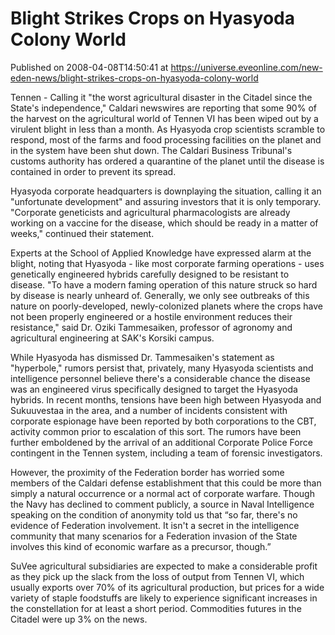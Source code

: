 # Blight Strikes Crops on Hyasyoda Colony World
Published on 2008-04-08T14:50:41 at https://universe.eveonline.com/new-eden-news/blight-strikes-crops-on-hyasyoda-colony-world

Tennen - Calling it "the worst agricultural disaster in the Citadel since the State's independence," Caldari newswires are reporting that some 90% of the harvest on the agricultural world of Tennen VI has been wiped out by a virulent blight in less than a month. As Hyasyoda crop scientists scramble to respond, most of the farms and food processing facilities on the planet and in the system have been shut down. The Caldari Business Tribunal's customs authority has ordered a quarantine of the planet until the disease is contained in order to prevent its spread. 

Hyasyoda corporate headquarters is downplaying the situation, calling it an "unfortunate development" and assuring investors that it is only temporary. "Corporate geneticists and agricultural pharmacologists are already working on a vaccine for the disease, which should be ready in a matter of weeks," continued their statement. 

Experts at the School of Applied Knowledge have expressed alarm at the blight, noting that Hyasyoda - like most corporate farming operations - uses genetically engineered hybrids carefully designed to be resistant to disease. "To have a modern faming operation of this nature struck so hard by disease is nearly unheard of. Generally, we only see outbreaks of this nature on poorly-developed, newly-colonized planets where the crops have not been properly engineered or a hostile environment reduces their resistance," said Dr. Oziki Tammesaiken, professor of agronomy and agricultural engineering at SAK's Korsiki campus. 

While Hyasyoda has dismissed Dr. Tammesaiken's statement as "hyperbole," rumors persist that, privately, many Hyasyoda scientists and intelligence personnel believe there's a considerable chance the disease was an engineered virus specifically designed to target the Hyasyoda hybrids. In recent months, tensions have been high between Hyasyoda and Sukuuvestaa in the area, and a number of incidents consistent with corporate espionage have been reported by both corporations to the CBT, activity common prior to escalation of this sort. The rumors have been further emboldened by the arrival of an additional Corporate Police Force contingent in the Tennen system, including a team of forensic investigators. 

However, the proximity of the Federation border has worried some members of the Caldari defense establishment that this could be more than simply a natural occurrence or a normal act of corporate warfare. Though the Navy has declined to comment publicly, a source in Naval Intelligence speaking on the condition of anonymity told us that “so far, there's no evidence of Federation involvement. It isn't a secret in the intelligence community that many scenarios for a Federation invasion of the State involves this kind of economic warfare as a precursor, though.” 

SuVee agricultural subsidiaries are expected to make a considerable profit as they pick up the slack from the loss of output from Tennen VI, which usually exports over 70% of its agricultural production, but prices for a wide variety of staple foodstuffs are likely to experience significant increases in the constellation for at least a short period. Commodities futures in the Citadel were up 3% on the news.

